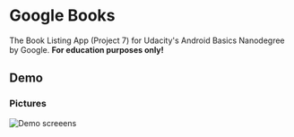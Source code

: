 # Google Books

The Book Listing App (Project 7) for Udacity's Android Basics Nanodegree by Google. **For education purposes only!**

## Demo

### Pictures

![Demo screeens](https://c1.staticflickr.com/5/4279/34758157270_13f349631a_o.png)